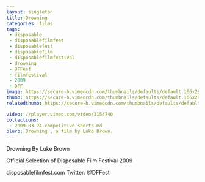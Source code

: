 ```yaml
---
layout: singleton
title: Drowning
categories: films
tags:
 - disposable
 - disposablefilmfest
 - disposablefest
 - disposablefilm
 - disposablefilmfestival
 - drowning
 - DFFest
 - filmfestival
 - 2009
 - DFF
image: https://secure-b.vimeocdn.com/thumbnails/defaults/default.166x295.jpg
thumb: https://secure-b.vimeocdn.com/thumbnails/defaults/default.166x295.jpg
relatedthumb: https://secure-b.vimeocdn.com/thumbnails/defaults/default.166x295.jpg

video: //player.vimeo.com/video/3154740
collections:
 - 2009-03-24-competitive-shorts.md
blurb: Drowning , a film by Luke Brown.
---
```


Drowning
By Luke Brown

Official Selection of Disposable Film Festival 2009

disposablefilmfest.com
Twitter: @DFFest
